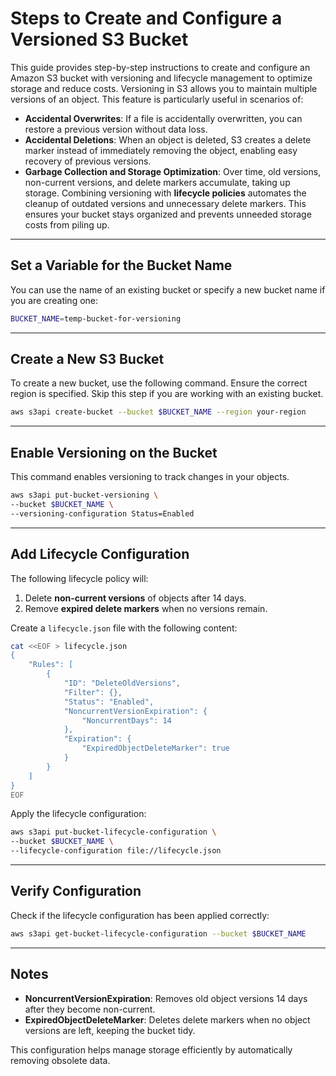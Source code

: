 # **Steps to Create and Configure a Versioned S3 Bucket**

This guide provides step-by-step instructions to create and configure an Amazon S3 bucket with versioning and lifecycle management to optimize storage and reduce costs. Versioning in S3 allows you to maintain multiple versions of an object. This feature is particularly useful in scenarios of:

* **Accidental Overwrites**: If a file is accidentally overwritten, you can restore a previous version without data loss.  
* **Accidental Deletions**: When an object is deleted, S3 creates a delete marker instead of immediately removing the object, enabling easy recovery of previous versions.  
* **Garbage Collection and Storage Optimization**: Over time, old versions, non-current versions, and delete markers accumulate, taking up storage. Combining versioning with **lifecycle policies** automates the cleanup of outdated versions and unnecessary delete markers. This ensures your bucket stays organized and prevents unneeded storage costs from piling up.

---

## **Set a Variable for the Bucket Name**
You can use the name of an existing bucket or specify a new bucket name if you are creating one:
```bash
BUCKET_NAME=temp-bucket-for-versioning
```

---

## **Create a New S3 Bucket**
To create a new bucket, use the following command. Ensure the correct region is specified. Skip this step if you are working with an existing bucket.
```bash
aws s3api create-bucket --bucket $BUCKET_NAME --region your-region
```

---

## **Enable Versioning on the Bucket**
This command enables versioning to track changes in your objects.

```bash
aws s3api put-bucket-versioning \
--bucket $BUCKET_NAME \
--versioning-configuration Status=Enabled
```

---

## **Add Lifecycle Configuration**
The following lifecycle policy will:
1. Delete **non-current versions** of objects after 14 days.
2. Remove **expired delete markers** when no versions remain.

Create a `lifecycle.json` file with the following content:
```bash
cat <<EOF > lifecycle.json
{
    "Rules": [
        {
            "ID": "DeleteOldVersions",
            "Filter": {},
            "Status": "Enabled",
            "NoncurrentVersionExpiration": {
                "NoncurrentDays": 14
            },
            "Expiration": {
                "ExpiredObjectDeleteMarker": true
            }
        }
    ]
}
EOF
```

Apply the lifecycle configuration:
```bash
aws s3api put-bucket-lifecycle-configuration \
--bucket $BUCKET_NAME \
--lifecycle-configuration file://lifecycle.json
```

---

## **Verify Configuration**
Check if the lifecycle configuration has been applied correctly:
```bash
aws s3api get-bucket-lifecycle-configuration --bucket $BUCKET_NAME
```

---

## **Notes**
- **NoncurrentVersionExpiration**: Removes old object versions 14 days after they become non-current.
- **ExpiredObjectDeleteMarker**: Deletes delete markers when no object versions are left, keeping the bucket tidy.

This configuration helps manage storage efficiently by automatically removing obsolete data.
